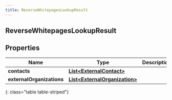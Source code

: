 ```yaml
---
title: ReverseWhitepagesLookupResult
---
```

## ReverseWhitepagesLookupResult


## Properties

| Name | Type | Description | Notes |
| ------------ | ------------- | ------------- | ------------- |
| **contacts** | <!----><!---->[**List&lt;ExternalContact&gt;**](ExternalContact.html)<!----> |  |  [optional] |
| **externalOrganizations** | <!----><!---->[**List&lt;ExternalOrganization&gt;**](ExternalOrganization.html)<!----> |  |  [optional] |
{: class="table table-striped"}



